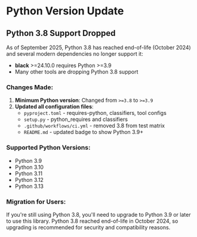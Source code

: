 # Python Version Update

## Python 3.8 Support Dropped

As of September 2025, Python 3.8 has reached end-of-life (October 2024) and several modern dependencies no longer support it:

- **black** >=24.10.0 requires Python >=3.9
- Many other tools are dropping Python 3.8 support

### Changes Made:

1. **Minimum Python version**: Changed from `>=3.8` to `>=3.9`
2. **Updated all configuration files**:
   - `pyproject.toml` - requires-python, classifiers, tool configs
   - `setup.py` - python_requires and classifiers
   - `.github/workflows/ci.yml` - removed 3.8 from test matrix
   - `README.md` - updated badge to show Python 3.9+

### Supported Python Versions:

- Python 3.9
- Python 3.10
- Python 3.11
- Python 3.12
- Python 3.13

### Migration for Users:

If you're still using Python 3.8, you'll need to upgrade to Python 3.9 or later to use this library. Python 3.8 reached end-of-life in October 2024, so upgrading is recommended for security and compatibility reasons.
